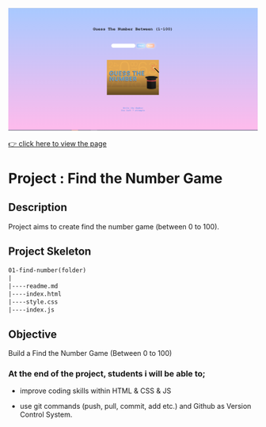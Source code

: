 ![Project Snapshot](Project.png)

[👉 click here to view the page](https://msaiduslu.github.io/Guess-The-Number-Game/)

# Project : Find the Number Game

## Description

Project aims to create find the number game (between 0 to 100).

## Project Skeleton

```
01-find-number(folder)
|
|----readme.md
|----index.html
|----style.css
|----index.js
```

## Objective

Build a Find the Number Game (Between 0 to 100)

### At the end of the project, students i will be able to;

- improve coding skills within HTML & CSS & JS

- use git commands (push, pull, commit, add etc.) and Github as Version Control System.
